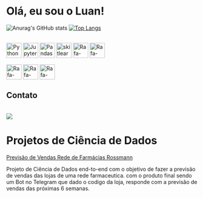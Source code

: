 # Olá, eu sou o Luan!

![Anurag's GitHub stats](https://github-readme-stats.vercel.app/api?username=luanmaieski&show_icons=true&theme=radical)
[![Top Langs](https://github-readme-stats.vercel.app/api/top-langs/?username=luanmaieski&layout=compact)](https://github.com/luanmaieski/github-readme-stats)

<div style="display: inline_block"><br>
  <img align="center" alt="Python" height="40"  src="https://img.shields.io/badge/Python-14354C?style=for-the-badge&logo=python&logoColor=white">
  <img align="center" alt="Jupyter" height="40"  src="https://img.shields.io/badge/Jupyter-F37626.svg?&style=for-the-badge&logo=Jupyter&logoColor=white">
  <img align="center" alt="Pandas" height="40" src="https://img.shields.io/badge/Pandas-2C2D72?style=for-the-badge&logo=pandas&logoColor=white">
  <img align="center" alt="skitlearn" height="40" src="https://img.shields.io/badge/scikit_learn-F7931E?style=for-the-badge&logo=scikit-learn&logoColor=white">
  <img align="center" alt="Rafa-CSS" height="40" src="https://img.shields.io/badge/Render-82e0aa?style=for-the-badge&logo=render&logoColor=white">
  <img align="center" alt="Rafa-Python" height="40" src="https://img.shields.io/badge/Streamlit-FF4B4B?style=for-the-badge&logo=Streamlit&logoColor=white">
  </div>
  <br />
  <div>
  <img align="center" alt="Rafa-Csharp" height="40"  src="https://img.shields.io/badge/conda-28b463?style=for-the-badge&logo=anaconda&logoColor=white">
  <img align="center" alt="Rafa-Csharp" height="40"  src="https://img.shields.io/badge/Numpy-717d7e?style=for-the-badge&logo=numpy&logoColor=white">
  <img align="center" alt="Rafa-Csharp" height="40"  src="https://img.shields.io/badge/Git-e74c3c?style=for-the-badge&logo=git&logoColor=white">
  </div>


## Contato
<br>

<div> 
  <a href="https://www.linkedin.com/in/luanmaieski" target="_blank"><img src="https://img.shields.io/badge/-LinkedIn-%230077B5?style=for-the-badge&logo=linkedin&logoColor=white" target="_blank"></a> 
 
</div>

# Projetos de Ciência de Dados
[Previsão de Vendas Rede de Farmácias Rossmann](https://github.com/luanmaieski/DataScience_Em_Producao)

Projeto de Ciência de Dados end-to-end com o objetivo de fazer a previsão de vendas das lojas de uma rede farmaceutica. com o produto final sendo um Bot no Telegram que dado o codigo da loja, responde com a previsão de vendas das próximas 6 semanas.
